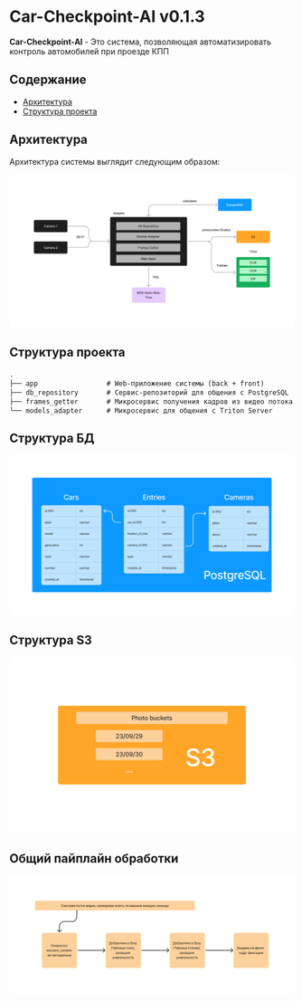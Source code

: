 # Car-Checkpoint-AI v0.1.3

**Car-Checkpoint-AI** - Это система, позволяющая автоматизировать контроль автомобилей при проезде КПП 

## Содержание
- [Архитектура](#архитектура)
- [Структура проекта](#структура-проекта)

## Архитектура

Архитектура системы выглядит следующим образом: 

<img src="assets/Car-Checkpoint-AI Architecture v0.1.2.png" alt="Архитектура системы">

## Структура проекта
```
.
├── app                 # Web-приложение системы (back + front)
├── db_repository       # Сервис-репозиторий для общения с PostgreSQL
├── frames_getter       # Микросервис получения кадров из видео потока
└── models_adapter      # Микросервис для общения с Triton Server
```

## Структура БД

<img src="assets/Car-Checkpoint-AI DB Structure.png" alt="Логическая схема БД">

## Структура S3

<img src="assets/Car-Checkpoint-AI S3 Structure.png" alt="Структура S3">

## Общий пайплайн обработки

<img src="assets/Car-Checkpoint-AI Pipeline.png" alt="Пайплайн работы">
